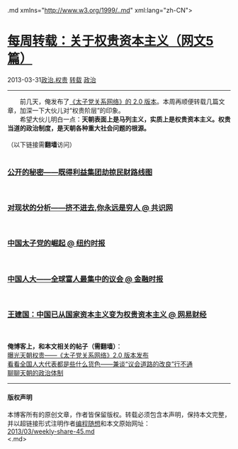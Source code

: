 <!DOCTYPE.md>
.md xmlns="http://www.w3.org/1999/..md" xml:lang="zh-CN">
<head>
<meta http-equiv="Content-Type" content="text.md; charset=utf-8" />
<meta name="generator" content="Python script by program.think@gmail.com" />
<meta name="provider" content="program-think.blogspot.com" />
<link type="text/css" rel="stylesheet" href="../../css/program-think.css" />
<title>每周转载：关于权贵资本主义（网文5篇） - 编程随想的博客</title>
</head>
<body>
<div id="main" style="width:100%;">
<h1><a href="../../index.md" title="回到首页">每周转载：关于权贵资本主义（网文5篇）</a></h1>
<div class="post-info"><span class="date-header">2013-03-31</span><a href="../../tags/E694BFE6B2BB.E69D83E8B4B5.md" class="tag">政治.权贵</a> <a href="../../tags/E8BDACE8BDBD.md" class="tag">转载</a> <a href="../../tags/E694BFE6B2BB.md" class="tag">政治</a> </div>
<hr>
<div class="post">
&#12288;&#12288;前几天，俺发布了<a href="../../2013/03/princelings.md">《太子党关系网络》的 2.0 版本</a>。本周再顺便转载几篇文章，加深一下大伙儿对“权贵阶层”的印象。<br />&#12288;&#12288;希望大伙儿明白一点：<b>天朝表面上是马列主义，实质上是权贵资本主义。权贵当道的政治制度，是天朝各种重大社会问题的根源。</b><a name='more'></a><!--program-think--><br /><br />（以下链接需<b>翻墙</b>访问）<br /><br /><h3><a href="https://plus.google.com/113559088971921339544/posts/N15M9kMCWZL" target="_blank" rel="nofollow">公开的秘密——既得利益集团劫掠民财路线图</a></h3><br /><h3><a href="https://plus.google.com/113559088971921339544/posts/4qbzGXoPpZQ" target="_blank" rel="nofollow">对现状的分析——挤不进去,你永远是穷人 @ 共识网</a></h3><br /><h3><a href="https://plus.google.com/113559088971921339544/posts/4YAoYMth1pQ" target="_blank" rel="nofollow">中国太子党的崛起 @ 纽约时报</a></h3><br /><h3><a href="https://plus.google.com/113559088971921339544/posts/fFYrX5o4M4t" target="_blank" rel="nofollow">中国人大——全球富人最集中的议会 @ 金融时报</a></h3><br /><h3><a href="https://plus.google.com/113559088971921339544/posts/3pjEMD89yKM" target="_blank" rel="nofollow">王建国：中国已从国家资本主义变为权贵资本主义 @ 网易财经</a></h3><br /><br /><b>俺博客上，和本文相关的帖子（需翻墙）</b>：<br /><a href="../../2013/03/princelings.md">曝光天朝权贵——《太子党关系网络》2.0 版本发布</a><br /><a href="../../2012/03/national-people-congress.md">看看全国人大代表都是些什么货色——兼谈“议会道路的改良”行不通</a><br /><a href="../../2012/07/form-of-government-in-china.md">聊聊天朝的政治体制</a><div class="blogger-post-footer">
</div>
<hr>
<div class="copyright">
<h4>版权声明</h4>
本博客所有的原创文章，作者皆保留版权。转载必须包含本声明，保持本文完整，并以超链接形式注明作者<a href="mailto:program.think@gmail.com">编程随想</a>和本文原始网址：<br>
<a href="2013/03/weekly-share-45.md">2013/03/weekly-share-45.md</a>
</div>
</div>
</body>
<.md>
